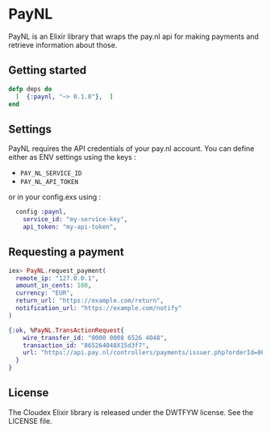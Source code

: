 PayNL
=====

PayNL is an Elixir library that wraps the pay.nl api for making payments and retrieve information about those.

## Getting started

```elixir
defp deps do
  [  {:paynl, "~> 0.1.0"},  ]
end
```

## Settings

PayNL requires the API credentials of your pay.nl account.
You can define either as ENV settings using the keys :
- `PAY_NL_SERVICE_ID`
- `PAY_NL_API_TOKEN`

or in your config.exs using :

```elixir
  config :paynl,
    service_id: "my-service-key",
    api_token: "my-api-token",
```

## Requesting a payment

```elixir
iex> PayNL.request_payment(
  remote_ip: "127.0.0.1",
  amount_in_cents: 100,
  currency: "EUR",
  return_url: "https://example.com/return",
  notification_url: "https://example.com/notify"
)

{:ok, %PayNL.TransActionRequest{
    wire_transfer_id: "0000 0008 6526 4048",
    transaction_id: "865264048X15d3f7",
    url: "https://api.pay.nl/controllers/payments/issuer.php?orderId=865264048X15d3f7&entranceCode=a58ef3885b2092420cabac3effde5e59f9561c2b&profileID=613"
  }
}
```

## License

The Cloudex Elixir library is released under the DWTFYW license. See the LICENSE file.
